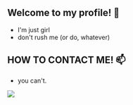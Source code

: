 ## Welcome to my profile! 🖤

 - I'm just girl
 - don't rush me (or do, whatever)

 ## HOW TO CONTACT ME! 📫

- you can't.


![](https://i.giphy.com/media/v1.Y2lkPTc5MGI3NjExazFjNXU5czFzMGFhejZsdDQ4MjNwMDN2OXIwM3drZWcwd25vbzdrZSZlcD12MV9pbnRlcm5hbF9naWZfYnlfaWQmY3Q9Zw/h345U7wVploEdr8iNz/giphy.gif]https://tenor.com/kefdxq5v0Lt.gif](https://tenor.com/kefdxq5v0Lt.gif))
